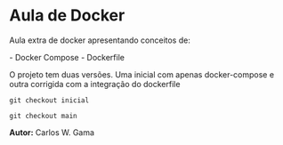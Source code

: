 # Aula de Docker

<p>Aula extra de docker apresentando conceitos de:</p>
- Docker Compose
- Dockerfile

<p>O projeto tem duas versões. Uma inicial com  apenas docker-compose e outra corrigida com a integração do dockerfile</p>

```
git checkout inicial
```

```
git checkout main
```

<p><b>Autor:</b> Carlos W. Gama </p>